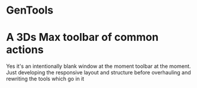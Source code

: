 GenTools
==================================================

A 3Ds Max toolbar of common actions
==================================================

Yes it's an intentionally blank window at the moment toolbar at the moment.
Just developing the responsive layout and structure before overhauling and rewriting the tools which go in it
